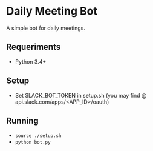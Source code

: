 # Daily Meeting Bot

A simple bot for daily meetings.

## Requeriments

* Python 3.4+

## Setup

* Set SLACK_BOT_TOKEN in setup.sh (you may find @ api.slack.com/apps/\<APP_ID\>/oauth)

## Running
* `source ./setup.sh`
* `python bot.py`
